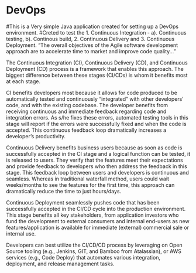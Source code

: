 # DevOps
#This is a Very simple Java application created for setting up a DevOps environment. 
#Creted to test the 1. Continuous Integration - a). Continuous testing, b). Continous build, 2. Continuous Delivery and 3. Continuous Deployment. 
“The overall objectives of the Agile software development approach are to accelerate time to market and improve code quality…”

The Continuous Integration (CI), Continuous Delivery (CD), and Continuous Deployment (CD) process 
is a framework that enables this approach. The biggest difference between these stages (CI/CDs) is 
whom it benefits most at each stage.

CI benefits developers most because it allows for code produced to be automatically tested and continuously 
“integrated” with other developers’ code, and with the existing codebase. The developer benefits from receiving 
continuous and immediate feedback regarding code and integration errors. As s/he fixes these errors, automated 
testing tools in this stage will report if the errors were successfully fixed and when the code is accepted. 
This continuous feedback loop dramatically increases a developer’s productivity. 

Continuous Delivery benefits business users because as soon as code is successfully accepted in the CI stage 
and a logical function can be tested, it is released to users. They verify that the features meet their expectations 
and provide feedback to developers who then address the feedback in this stage. This feedback loop between users and 
developers is continuous and seamless. Whereas in traditional waterfall method, users could wait weeks/months to see 
the features for the first time, this approach can dramatically reduce the time to just hours/days. 

Continuous Deployment seamlessly pushes code that has been successfully accepted in the CI/CD cycle into the 
production environment. This stage benefits all key stakeholders, from application investors who fund the 
development to external consumers and internal end-users as new features/application is available for immediate (external) 
commercial sale or internal use. 

Developers can best utilize the CI/CD/CD process by leveraging on Open Source tooling (e.g., Jenkins, GIT, and Bamboo 
from Atalassian), or AWS services (e.g., Code Deploy) that automates various integration, deployment, and 
release management tasks. 
